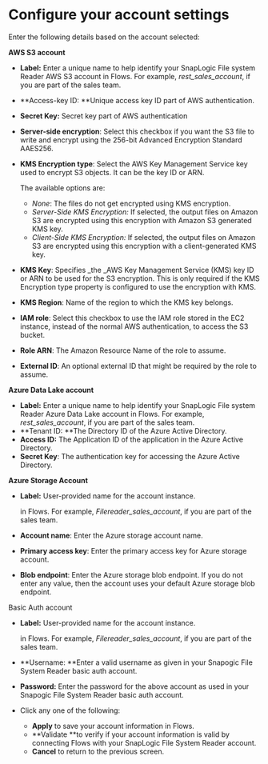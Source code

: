 # Configure your account settings



Enter the following details based on the account selected: 

**AWS S3 account**

* **Label:** Enter a unique name to help identify your SnapLogic File system Reader AWS S3 account in Flows. For example, _rest_sales_account_, if you are part of the sales team.
* **Access-key ID: **Unique access key ID part of AWS authentication.
* **Secret Key:** Secret key part of AWS authentication
* **Server-side encryption**: Select this checkbox if you want the S3 file to write and encrypt using the 256-bit Advanced Encryption Standard AAES256.
*   **KMS Encryption type**: Select the AWS Key Management Service key used to encrypt S3 objects. It can be the key ID or ARN.

    The available options are:

    * _None_: The files do not get encrypted using KMS encryption.
    * _Server-Side KMS Encryption:_ If selected, the output files on Amazon S3 are encrypted using this encryption with Amazon S3 generated KMS key.
    * _Client-Side KMS Encryption:_ If selected, the output files on Amazon S3 are encrypted using this encryption with a client-generated KMS key.
* **KMS Key**:  Specifies _the _AWS Key Management Service (KMS) key ID or ARN to be used for the S3 encryption. This is only required if the KMS Encryption type property is configured to use the encryption with KMS.
* **KMS Region**: Name of the region to which the KMS key belongs.
* **IAM role**: Select this checkbox to use the IAM role stored in the EC2 instance, instead of the normal AWS authentication, to access the S3 bucket.
* **Role ARN**: The Amazon Resource Name of the role to assume.
* **External ID**: An optional external ID that might be required by the role to assume.

**Azure Data Lake account**

* **Label:** Enter a unique name to help identify your SnapLogic File system Reader Azure Data Lake account in Flows. For example, _rest_sales_account_, if you are part of the sales team.
* **Tenant ID: **The Directory ID of the Azure Active Directory.
* **Access ID:** The Application ID of the application in the Azure Active Directory.
* **Secret Key**: The authentication key for accessing the Azure Active Directory.

**Azure Storage Account**

*   **Label:** User-provided name for the account instance.

    in Flows. For example, _Filereader_sales_account_, if you are part of the sales team.
* **Account name**: Enter the Azure storage account name.
* **Primary access key**: Enter the primary access key for Azure storage account.
* **Blob endpoint**: Enter the Azure storage blob endpoint. If you do not enter any value, then the account uses your default Azure storage blob endpoint.

Basic Auth account

*   **Label:** User-provided name for the account instance.

    in Flows. For example, _Filereader_sales_account_, if you are part of the sales team.
* **Username: **Enter a valid username as given in your Snapogic File System Reader basic auth account.
* **Password:** Enter the password for the above account as used in your Snapogic File System Reader basic auth account.
* Click any one of the following:
  * **Apply** to save your account information in Flows.
  * **Validate **to verify if your account information is valid by connecting Flows with your SnapLogic File System Reader account.
  * **Cancel** to return to the previous screen.
